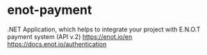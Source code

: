 # enot-payment


.NET Application, which helps to integrate your project with E.N.O.T payment system (API v.2)
https://enot.io/en
https://docs.enot.io/authentication